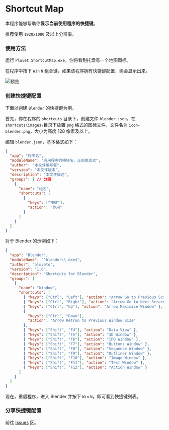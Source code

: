 # Shortcut Map

本程序能够帮助你**显示当前使用程序的快捷键**。

推荐使用 `1920x1080` 及以上分辨率。

### 使用方法

运行 `Pluvet.ShortcutMap.exe`，你将看到托盘有一个地图图标。

在程序中按下 `Win` `N` 组合键，如果该程序拥有快捷键配置，则会显示出来。

![预览](https://s1.ax1x.com/2020/07/03/NOTZSs.jpg)

### 创建快捷键配置

下面以创建 `Blender` 的快捷键为例。

首先，你在程序的 `shortcuts` 目录下，创建文件 `blender.json`，在 `shortcuts\images\`目录下放置 `png` 格式的图标文件，文件名为 `icon-blender.png`，大小为高度 128 像素及以上。

编辑 `blender.json`，基本格式如下：

```json
{
  "app": "程序名",
  "moduleName": "应用程序的模块名，正则表达式",
  "author": "本文件编写者",
  "version": "本文件版本",
  "description": "本文件描述",
  "groups": [ // 分组
    {
      "name": "组名",
      "shortcuts": [
        {
          "keys": ["按键"],
          "action": "作用"
        }
      ]
    }
  ]
}
```

对于 Blender 的示例如下：

```json
{
  "app": "Blender",
  "moduleName": "^blender\\.exe$",
  "author": "pluveto",
  "version": "1.0",
  "description": "Shortcuts for Blender",
  "groups": [
    {
      "name": "Window",
      "shortcuts": [
        { "keys": ["Ctrl", "Left"], "action": "Arrow Go to Previous Screen" },
        { "keys": ["Ctrl", "Right"], "action": "Arrow Go to Next Screen" },
        { "keys": ["Ctrl", "Up"], "action": "Arrow Maximize Window" },
        {
          "keys": ["Ctrl", "Down"],
          "action": "Arrow Retrun to Previous Window Size"
        },
        { "keys": ["Shift", "F4"], "action": "Data View" },
        { "keys": ["Shift", "F5"], "action": "3D Window" },
        { "keys": ["Shift", "F6"], "action": "IPO Window" },
        { "keys": ["Shift", "F7"], "action": "Buttons Window" },
        { "keys": ["Shift", "F8"], "action": "Sequence Window" },
        { "keys": ["Shift", "F9"], "action": "Outliner Window" },
        { "keys": ["Shift", "F10"], "action": "Image Window" },
        { "keys": ["Shift", "F11"], "action": "Text Window" },
        { "keys": ["Shift", "F12"], "action": "Action Window" }
      ]
    }
  ]
}

```

现在，重启程序，进入 Blender 并按下 `Win` `N`，即可看到快捷键列表。

### 分享快捷键配置

前往 [Issues](https://github.com/pluveto/ShortcutMap/issues?q=label%3AShare+) 区。

